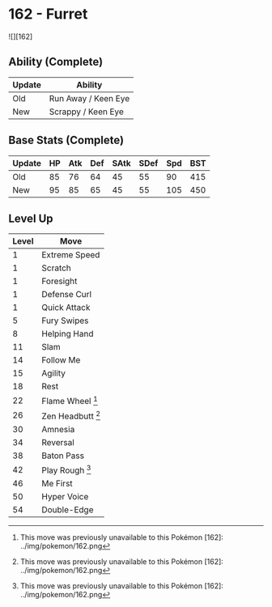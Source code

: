 # 162 - Furret
![][162]

## Ability (Complete)

Update | Ability
---    | ---
Old    | Run Away / Keen Eye
New    | Scrappy / Keen Eye

## Base Stats (Complete)

Update | HP | Atk | Def | SAtk | SDef | Spd | BST
---    | ---| --- | --- | ---  | ---  | --- | ---
Old    | 85 |  76 |  64 |  45  |  55  |  90  |  415
New    | 95 |  85 |  65 |  45  |  55  |  105  |  450

## Level Up

Level | Move
---   | ---
  1   | Extreme Speed
  1   | Scratch
  1   | Foresight
  1   | Defense Curl
  1   | Quick Attack
  5   | Fury Swipes
  8   | Helping Hand
 11   | Slam
 14   | Follow Me
 15   | Agility
 18   | Rest
 22   | Flame Wheel [^1]
 26   | Zen Headbutt [^1]
 30   | Amnesia
 34   | Reversal
 38   | Baton Pass
 42   | Play Rough [^1]
 46   | Me First
 50   | Hyper Voice
 54   | Double-Edge

[^1]: This move was previously unavailable to this Pokémon
[162]: ../img/pokemon/162.png
